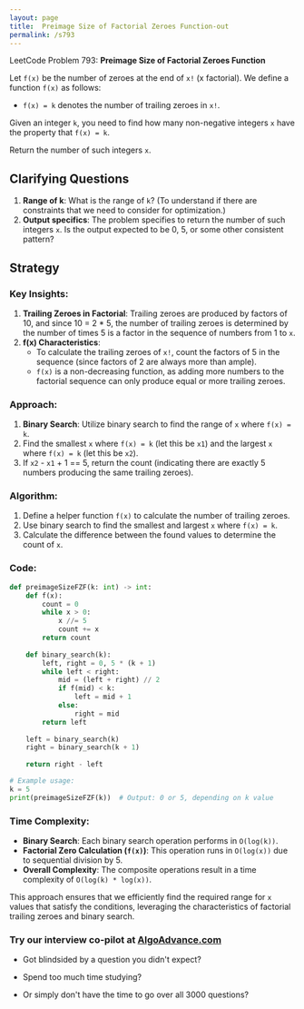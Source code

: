 ```yaml
---
layout: page
title:  Preimage Size of Factorial Zeroes Function-out
permalink: /s793
---
```


LeetCode Problem 793: **Preimage Size of Factorial Zeroes Function**

Let `f(x)` be the number of zeroes at the end of `x!` (x factorial). We define a function `f(x)` as follows:

- `f(x) = k` denotes the number of trailing zeroes in `x!`.

Given an integer `k`, you need to find how many non-negative integers `x` have the property that `f(x) = k`.

Return the number of such integers `x`.

## Clarifying Questions

1. **Range of k**: What is the range of `k`? (To understand if there are constraints that we need to consider for optimization.)
2. **Output specifics**: The problem specifies to return the number of such integers `x`. Is the output expected to be 0, 5, or some other consistent pattern?

## Strategy

### Key Insights:
1. **Trailing Zeroes in Factorial**: Trailing zeroes are produced by factors of 10, and since 10 = 2 * 5, the number of trailing zeroes is determined by the number of times 5 is a factor in the sequence of numbers from 1 to `x`.
2. **f(x) Characteristics**:
   - To calculate the trailing zeroes of `x!`, count the factors of 5 in the sequence (since factors of 2 are always more than ample).
   - `f(x)` is a non-decreasing function, as adding more numbers to the factorial sequence can only produce equal or more trailing zeroes.

### Approach:
1. **Binary Search**: Utilize binary search to find the range of `x` where `f(x) = k`.
2. Find the smallest `x` where `f(x) = k` (let this be `x1`) and the largest `x` where `f(x) = k` (let this be `x2`).
3. If `x2` - `x1` + 1 == 5, return the count (indicating there are exactly 5 numbers producing the same trailing zeroes).

### Algorithm:
1. Define a helper function `f(x)` to calculate the number of trailing zeroes.
2. Use binary search to find the smallest and largest `x` where `f(x) = k`.
3. Calculate the difference between the found values to determine the count of `x`.

### Code:
```python
def preimageSizeFZF(k: int) -> int:
    def f(x):
        count = 0
        while x > 0:
            x //= 5
            count += x
        return count
    
    def binary_search(k):
        left, right = 0, 5 * (k + 1)
        while left < right:
            mid = (left + right) // 2
            if f(mid) < k:
                left = mid + 1
            else:
                right = mid
        return left
        
    left = binary_search(k)
    right = binary_search(k + 1)
    
    return right - left

# Example usage:
k = 5
print(preimageSizeFZF(k))  # Output: 0 or 5, depending on k value
```

### Time Complexity:
- **Binary Search**: Each binary search operation performs in `O(log(k))`.
- **Factorial Zero Calculation (`f(x)`)**: This operation runs in `O(log(x))` due to sequential division by 5.
- **Overall Complexity**: The composite operations result in a time complexity of `O(log(k) * log(x))`.

This approach ensures that we efficiently find the required range for `x` values that satisfy the conditions, leveraging the characteristics of factorial trailing zeroes and binary search.


### Try our interview co-pilot at [AlgoAdvance.com](https://algoAdvance.com)

- Got blindsided by a question you didn't expect?

- Spend too much time studying?

- Or simply don't have the time to go over all 3000 questions?

